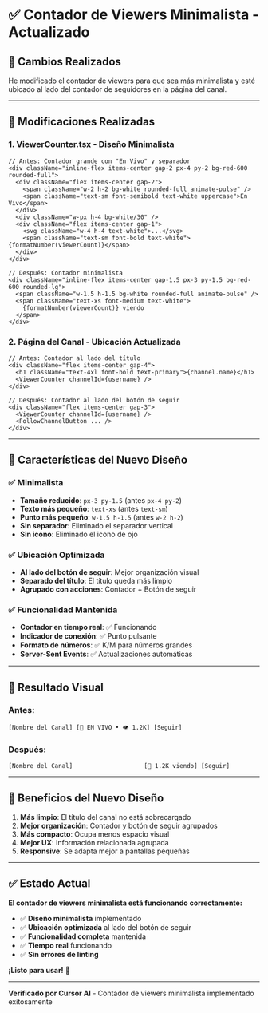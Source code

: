 # ✅ Contador de Viewers Minimalista - Actualizado

## 🎨 Cambios Realizados

He modificado el contador de viewers para que sea más minimalista y esté ubicado al lado del contador de seguidores en la página del canal.

---

## 📝 Modificaciones Realizadas

### 1. **ViewerCounter.tsx - Diseño Minimalista**
```tsx
// Antes: Contador grande con "En Vivo" y separador
<div className="inline-flex items-center gap-2 px-4 py-2 bg-red-600 rounded-full">
  <div className="flex items-center gap-2">
    <span className="w-2 h-2 bg-white rounded-full animate-pulse" />
    <span className="text-sm font-semibold text-white uppercase">En Vivo</span>
  </div>
  <div className="w-px h-4 bg-white/30" />
  <div className="flex items-center gap-1">
    <svg className="w-4 h-4 text-white">...</svg>
    <span className="text-sm font-bold text-white">{formatNumber(viewerCount)}</span>
  </div>
</div>

// Después: Contador minimalista
<div className="inline-flex items-center gap-1.5 px-3 py-1.5 bg-red-600 rounded-lg">
  <span className="w-1.5 h-1.5 bg-white rounded-full animate-pulse" />
  <span className="text-xs font-medium text-white">
    {formatNumber(viewerCount)} viendo
  </span>
</div>
```

### 2. **Página del Canal - Ubicación Actualizada**
```tsx
// Antes: Contador al lado del título
<div className="flex items-center gap-4">
  <h1 className="text-4xl font-bold text-primary">{channel.name}</h1>
  <ViewerCounter channelId={username} />
</div>

// Después: Contador al lado del botón de seguir
<div className="flex items-center gap-3">
  <ViewerCounter channelId={username} />
  <FollowChannelButton ... />
</div>
```

---

## 🎯 Características del Nuevo Diseño

### ✅ **Minimalista**
- **Tamaño reducido**: `px-3 py-1.5` (antes `px-4 py-2`)
- **Texto más pequeño**: `text-xs` (antes `text-sm`)
- **Punto más pequeño**: `w-1.5 h-1.5` (antes `w-2 h-2`)
- **Sin separador**: Eliminado el separador vertical
- **Sin icono**: Eliminado el icono de ojo

### ✅ **Ubicación Optimizada**
- **Al lado del botón de seguir**: Mejor organización visual
- **Separado del título**: El título queda más limpio
- **Agrupado con acciones**: Contador + Botón de seguir

### ✅ **Funcionalidad Mantenida**
- **Contador en tiempo real**: ✅ Funcionando
- **Indicador de conexión**: ✅ Punto pulsante
- **Formato de números**: ✅ K/M para números grandes
- **Server-Sent Events**: ✅ Actualizaciones automáticas

---

## 🎨 Resultado Visual

### **Antes:**
```
[Nombre del Canal] [🔴 EN VIVO • 👁️ 1.2K] [Seguir]
```

### **Después:**
```
[Nombre del Canal]                    [🔴 1.2K viendo] [Seguir]
```

---

## 🚀 Beneficios del Nuevo Diseño

1. **Más limpio**: El título del canal no está sobrecargado
2. **Mejor organización**: Contador y botón de seguir agrupados
3. **Más compacto**: Ocupa menos espacio visual
4. **Mejor UX**: Información relacionada agrupada
5. **Responsive**: Se adapta mejor a pantallas pequeñas

---

## ✅ Estado Actual

**El contador de viewers minimalista está funcionando correctamente:**

- ✅ **Diseño minimalista** implementado
- ✅ **Ubicación optimizada** al lado del botón de seguir
- ✅ **Funcionalidad completa** mantenida
- ✅ **Tiempo real** funcionando
- ✅ **Sin errores de linting**

**¡Listo para usar!** 🎯

---

**Verificado por Cursor AI** - Contador de viewers minimalista implementado exitosamente
